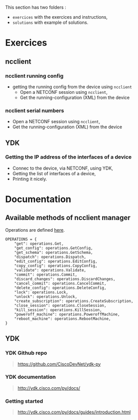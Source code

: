 This section has two folders :
* `exercices` with the exercices and instructions,
* `solutions` with example of solutions.

# Exercices

## ncclient

### ncclient running config

* getting the running config from the device using `ncclient`
    * Open a NETCONF session using `ncclient`,
    * Get the running-configuration (XML) from the device

### ncclient serial numbers

* Open a NETCONF session using `ncclient`,
* Get the running-configuration (XML) from the device

## YDK

### Getting the IP address of the interfaces of a device

* Connec to the device, via NETCONF, using YDK,
* Getting the list of interfaces of a device,
* Printing it nicely.

# Documentation

## Available methods of ncclient manager

Operations are defined [here](https://github.com/ncclient/ncclient/tree/master/ncclient/operations).

```
OPERATIONS = {
    "get": operations.Get,
    "get_config": operations.GetConfig,
    "get_schema": operations.GetSchema,
    "dispatch": operations.Dispatch,
    "edit_config": operations.EditConfig,
    "copy_config": operations.CopyConfig,
    "validate": operations.Validate,
    "commit": operations.Commit,
    "discard_changes": operations.DiscardChanges,
    "cancel_commit": operations.CancelCommit,
    "delete_config": operations.DeleteConfig,
    "lock": operations.Lock,
    "unlock": operations.Unlock,
    "create_subscription": operations.CreateSubscription,
    "close_session": operations.CloseSession,
    "kill_session": operations.KillSession,
    "poweroff_machine": operations.PoweroffMachine,
    "reboot_machine": operations.RebootMachine,
}
```

## YDK

### YDK Github repo

> https://github.com/CiscoDevNet/ydk-py

### YDK documentation

> http://ydk.cisco.com/py/docs/

### Getting started

> http://ydk.cisco.com/py/docs/guides/introduction.html